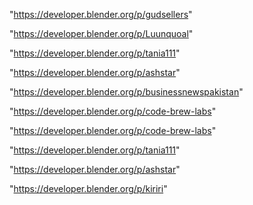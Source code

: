 "https://developer.blender.org/p/gudsellers"

"https://developer.blender.org/p/Luunquoal"

"https://developer.blender.org/p/tania111"

"https://developer.blender.org/p/ashstar"

"https://developer.blender.org/p/businessnewspakistan"

"https://developer.blender.org/p/code-brew-labs"

 
"https://developer.blender.org/p/code-brew-labs"


"https://developer.blender.org/p/tania111"


"https://developer.blender.org/p/ashstar"


"https://developer.blender.org/p/kiriri"


 
